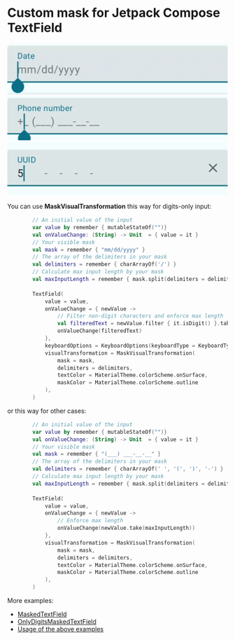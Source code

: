 # Custom mask for Jetpack Compose TextField

![Date Mask Demo](demo/demo_date.gif)
![Phpne Number Demo](demo/demo_phone_number.gif)
![Other Mask Demo](demo/demo_other.gif)

You can use **MaskVisualTransformation** this way for digits-only input:
```kotlin
        // An initial value of the input
        var value by remember { mutableStateOf("")}
        val onValueChange: (String) -> Unit  = { value = it }
        // Your visible mask
        val mask = remember { "mm/dd/yyyy" }
        // The array of the delimiters in your mask
        val delimiters = remember { charArrayOf('/') }
        // Calculate max input length by your mask
        val maxInputLength = remember { mask.split(delimiters = delimiters).sumOf { it.length } }

        TextField(
            value = value,
            onValueChange = { newValue ->
                // Filter non-digit characters and enforce max length
                val filteredText = newValue.filter { it.isDigit() }.take(maxInputLength)
                onValueChange(filteredText)
            },
            keyboardOptions = KeyboardOptions(keyboardType = KeyboardType.Number),
            visualTransformation = MaskVisualTransformation(
                mask = mask,
                delimiters = delimiters,
                textColor = MaterialTheme.colorScheme.onSurface,
                maskColor = MaterialTheme.colorScheme.outline
            ),
        )
```
or this way for other cases:
```kotlin
        // An initial value of the input
        var value by remember { mutableStateOf("")}
        val onValueChange: (String) -> Unit  = { value = it }
        // Your visible mask
        val mask = remember { "(___) ___-__-__" }
        // The array of the delimiters in your mask
        val delimiters = remember { charArrayOf(' ', '(', ')', '-') }
        // Calculate max input length by your mask
        val maxInputLength = remember { mask.split(delimiters = delimiters).sumOf { it.length } }

        TextField(
            value = value,
            onValueChange = { newValue ->
                // Enforce max length
                onValueChange(newValue.take(maxInputLength))
            },
            visualTransformation = MaskVisualTransformation(
                mask = mask,
                delimiters = delimiters,
                textColor = MaterialTheme.colorScheme.onSurface,
                maskColor = MaterialTheme.colorScheme.outline
            ),
        )
```

More examples:
- [MaskedTextField](app/src/main/java/com/kuzepa/masktextfieldcompose/ui/composable/MaskedTextField.kt)
- [OnlyDigitsMaskedTextField](app/src/main/java/com/kuzepa/masktextfieldcompose/ui/composable/OnlyDigitsMaskedTextField.kt)
- [Usage of the above examples](app/src/main/java/com/kuzepa/masktextfieldcompose/MainActivity.kt)
